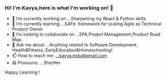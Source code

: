 ### Hi! I'm Kavya,here is what I'm working on! 👋

- 🔭 I’m currently working on ...Sharpening my React & Python skills 
- 🌱 I’m currently learning ...SAFe: framework for scaling Agile as Technical Product Owner
- 👯 I’m looking to collaborate on ...SPA,Project Management,Product Road Map.
- 💬 Ask me about ...Anything related to Software Development, Health&Fitness, EarlyEducation&Homeschooling!
- 📫 How to reach me: ...kavya.mdu@gmail.com
- 😄 Pronouns: ...She/Her
 
 Happy Learning !
